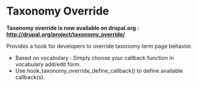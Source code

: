 Taxonomy Override
=========================

**Taxonomy override is now available on drupal.org : http://drupal.org/project/taxonomy_override/**

Provides a hook for developers to override taxonomy term page behavior.
* Based on vocabulary : Simply choose your callback function in vocabulary add/edit form.
* Use hook_taxonomy_override_define_callback() to define available callback(s).
